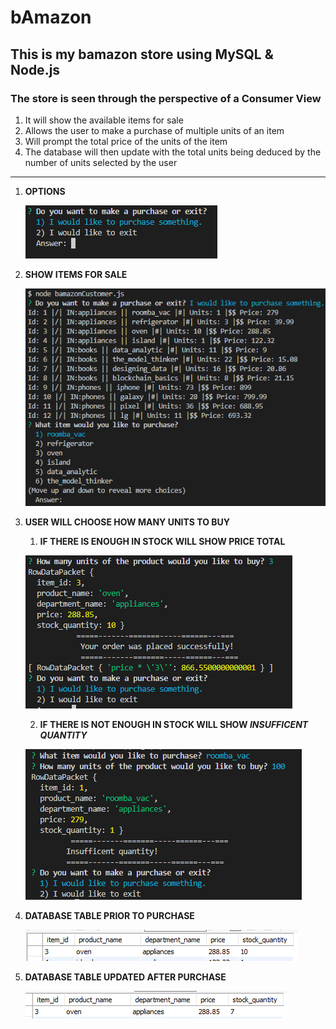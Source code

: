 # bAmazon

## This is my bamazon store using MySQL & Node.js

### The store is seen through the perspective of a **Consumer View**

1. It will show the available items for sale
1. Allows the user to make a purchase of multiple units of an item
1. Will prompt the total price of the units of the item
1. The database will then update with the total units being deduced by the number of units selected by the user

---

1. **OPTIONS**

    ![Options](images/options.PNG)
1. **SHOW ITEMS FOR SALE**

    ![Items for sale](images/itemsToBuy.PNG)
1. **USER WILL CHOOSE HOW MANY UNITS TO BUY**
    1. **IF THERE IS ENOUGH IN STOCK WILL SHOW PRICE TOTAL**

    ![price total](images/promptPrice.PNG)

    2. **IF THERE IS NOT ENOUGH IN STOCK WILL SHOW _INSUFFICENT QUANTITY_**

    ![Insuficient](images/tooMuch.PNG)

1. **DATABASE TABLE PRIOR TO PURCHASE**

    ![dbPrior](images/dbPrePurchase.PNG)

1. **DATABASE TABLE UPDATED AFTER PURCHASE**

    ![dbPost](images/dbUpdate.PNG)